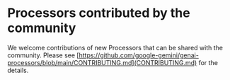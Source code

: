 # Processors contributed by the community

We welcome contributions of new Processors that can be shared with the community. Please see [https://github.com/google-gemini/genai-processors/blob/main/CONTRIBUTING.md](CONTRIBUTING.md) for the details.

